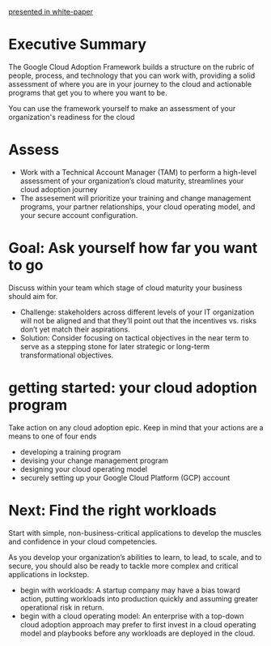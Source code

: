 [presented in white-paper](https://services.google.com/fh/files/misc/google_cloud_adoption_framework_whitepaper.pdf)


# Executive Summary
The Google Cloud Adoption Framework builds a structure on the rubric of people, process, and technology that you can work with, providing a solid assessment of where you are in your journey to the cloud and actionable programs that get you to where you want to be. 

You can use the framework yourself to make an assessment of your organization's readiness for the cloud

# Assess
- Work with a Technical Account Manager (TAM) to perform a high-level assessment of your organization’s cloud maturity, streamlines your cloud adoption journey
- The assesement will prioritize your training and change management programs, your partner relationships, your cloud operating model, and your secure account configuration.

# Goal: Ask yourself how far you want to go
Discuss within your team which stage of cloud maturity your business should aim for.
- Challenge: stakeholders across different levels of your IT organization will not be aligned and that they’ll point out that the incentives vs. risks don’t yet match their aspirations.
- Solution: Consider focusing on tactical objectives in the near term to serve as a stepping stone for later strategic or long-term transformational objectives.

# getting started: your cloud adoption program 
Take action on any cloud adoption epic. Keep in mind that your actions are a means to one of four ends
- developing a training program
- devising your change management program
- designing your cloud operating model
- securely setting up your Google Cloud Platform (GCP) account
# Next: Find the right workloads
Start with simple, non-business-critical applications to develop the muscles and confidence in your cloud competencies. 

As you develop your organization’s abilities to learn, to lead, to scale, and to secure, you should also be ready to tackle more complex and critical applications in lockstep. 

- begin with workloads: A startup company may have a bias toward action, putting workloads into production quickly and assuming greater operational risk in return.
- begin with a cloud operating model: An enterprise with a top-down cloud adoption approach may prefer to first invest in a cloud operating model and playbooks before any workloads are deployed in the cloud.
